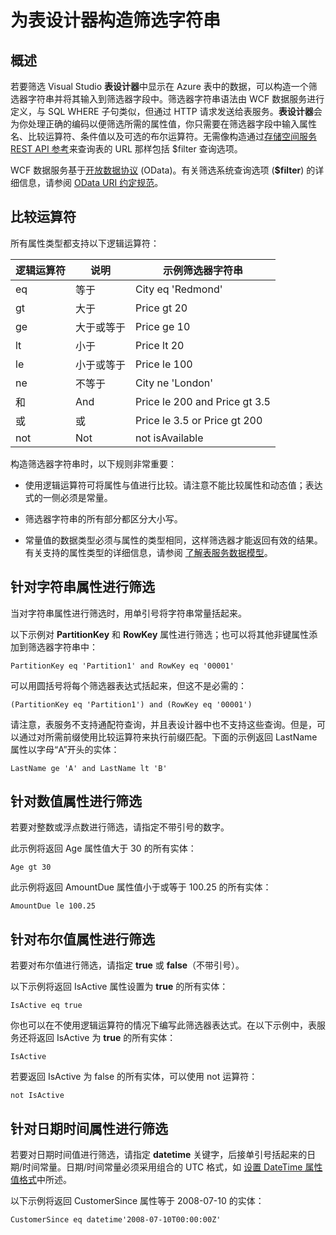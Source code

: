 <properties
   pageTitle="为表设计器构造筛选字符串 | Azure"
   description="为表设计器构造筛选字符串"
   services="visual-studio-online"
   documentationCenter="na"
   authors="TomArcher"
   manager="douge"
   editor="" />
<tags
   ms.service="storage"
   ms.date="04/18/2016"
   wacn.date="05/23/2016" />

# 为表设计器构造筛选字符串

## 概述

若要筛选 Visual Studio **表设计器**中显示在 Azure 表中的数据，可以构造一个筛选器字符串并将其输入到筛选器字段中。筛选器字符串语法由 WCF 数据服务进行定义，与 SQL WHERE 子句类似，但通过 HTTP 请求发送给表服务。**表设计器**会为你处理正确的编码以便筛选所需的属性值，你只需要在筛选器字段中输入属性名、比较运算符、条件值以及可选的布尔运算符。无需像构造通过[存储空间服务 REST API 参考](http://go.microsoft.com/fwlink/p/?LinkId=400447)来查询表的 URL 那样包括 $filter 查询选项。

WCF 数据服务基于[开放数据协议](http://go.microsoft.com/fwlink/p/?LinkId=214805) (OData)。有关筛选系统查询选项 (**$filter**) 的详细信息，请参阅 [OData URI 约定规范](http://go.microsoft.com/fwlink/p/?LinkId=214806)。

## 比较运算符

所有属性类型都支持以下逻辑运算符：

|逻辑运算符|说明|示例筛选器字符串|
|---|---|---|
|eq|等于|City eq 'Redmond'|
|gt|大于|Price gt 20|
|ge|大于或等于|Price ge 10|
|lt|小于|Price lt 20|
|le|小于或等于|Price le 100|
|ne|不等于|City ne 'London'|
|和|And|Price le 200 and Price gt 3.5|
|或|或|Price le 3.5 or Price gt 200|
|not|Not|not isAvailable|

构造筛选器字符串时，以下规则非常重要：

- 使用逻辑运算符可将属性与值进行比较。请注意不能比较属性和动态值；表达式的一侧必须是常量。

- 筛选器字符串的所有部分都区分大小写。

- 常量值的数据类型必须与属性的类型相同，这样筛选器才能返回有效的结果。有关支持的属性类型的详细信息，请参阅 [了解表服务数据模型](http://go.microsoft.com/fwlink/p/?LinkId=400448)。

## 针对字符串属性进行筛选

当对字符串属性进行筛选时，用单引号将字符串常量括起来。

以下示例对 **PartitionKey** 和 **RowKey** 属性进行筛选；也可以将其他非键属性添加到筛选器字符串中：

    PartitionKey eq 'Partition1' and RowKey eq '00001'

可以用圆括号将每个筛选器表达式括起来，但这不是必需的：

    (PartitionKey eq 'Partition1') and (RowKey eq '00001')

请注意，表服务不支持通配符查询，并且表设计器中也不支持这些查询。但是，可以通过对所需前缀使用比较运算符来执行前缀匹配。下面的示例返回 LastName 属性以字母“A”开头的实体：

    LastName ge 'A' and LastName lt 'B'

## 针对数值属性进行筛选

若要对整数或浮点数进行筛选，请指定不带引号的数字。

此示例将返回 Age 属性值大于 30 的所有实体：

    Age gt 30

此示例将返回 AmountDue 属性值小于或等于 100.25 的所有实体：

    AmountDue le 100.25

## 针对布尔值属性进行筛选

若要对布尔值进行筛选，请指定 **true** 或 **false**（不带引号）。

以下示例将返回 IsActive 属性设置为 **true** 的所有实体：

    IsActive eq true

你也可以在不使用逻辑运算符的情况下编写此筛选器表达式。在以下示例中，表服务还将返回 IsActive 为 **true** 的所有实体：

    IsActive

若要返回 IsActive 为 false 的所有实体，可以使用 not 运算符：

    not IsActive

## 针对日期时间属性进行筛选

若要对日期时间值进行筛选，请指定 **datetime** 关键字，后接单引号括起来的日期/时间常量。日期/时间常量必须采用组合的 UTC 格式，如 [设置 DateTime 属性值格式](http://go.microsoft.com/fwlink/p/?LinkId=400449)中所述。

以下示例将返回 CustomerSince 属性等于 2008-07-10 的实体：

    CustomerSince eq datetime'2008-07-10T00:00:00Z'

<!---HONumber=Mooncake_0503_2016-->